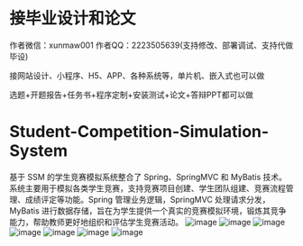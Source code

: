 # 接毕业设计和论文
作者微信：xunmaw001  作者QQ：2223505639(支持修改、部署调试、支持代做毕设)

接网站设计、小程序、H5、APP、各种系统等，单片机、嵌入式也可以做

选题+开题报告+任务书+程序定制+安装测试+论文+答辩PPT都可以做
# Student-Competition-Simulation-System
基于 SSM 的学生竞赛模拟系统整合了 Spring、SpringMVC 和 MyBatis 技术。系统主要用于模拟各类学生竞赛，支持竞赛项目创建、学生团队组建、竞赛流程管理、成绩评定等功能。Spring 管理业务逻辑，SpringMVC 处理请求分发，MyBatis 进行数据存储，旨在为学生提供一个真实的竞赛模拟环境，锻炼其竞争能力，帮助教师更好地组织和评估学生竞赛活动。
![image](https://github.com/user-attachments/assets/2bf23036-0033-43a0-9ef8-451f26d3f6ca)
![image](https://github.com/user-attachments/assets/6f14e21d-22ff-4d36-b3a4-a1d2d7bf6c94)
![image](https://github.com/user-attachments/assets/ce165de7-6342-46ff-be2a-15389d24158b)
![image](https://github.com/user-attachments/assets/54e784f1-c4a6-45e0-a6a1-2172b5c59d88)
![image](https://github.com/user-attachments/assets/4ef359dc-b58d-41c8-8e54-9beadc7b17f4)
![image](https://github.com/user-attachments/assets/8ad8145c-7e79-4ff8-87e4-a48b4159eb91)
![image](https://github.com/user-attachments/assets/ebb6ccc2-6ca7-4ab1-b4c1-106636ca662c)
